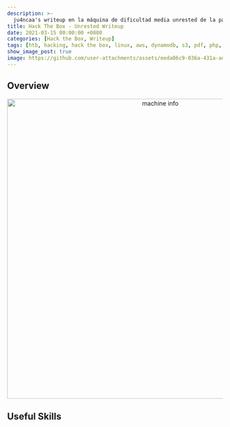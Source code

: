 ```yaml
---
description: >-
  ju4ncaa's writeup en la máquina de dificultad media unrested de la página https://hackthebox.eu
title: Hack The Box - Unrested Writeup
date: 2021-03-15 00:00:00 +0800
categories: [Hack the Box, Writeup]
tags: [htb, hacking, hack the box, linux, aws, dynamodb, s3, pdf, php, lfi, mrr3boot, medium, writeup, redteam]
show_image_post: true
image: https://github.com/user-attachments/assets/eeda06c9-036a-431a-ad03-e29c8de85ab3
---
```


## Overview

<div align="center"><img width="700px" src="https://github.com/user-attachments/assets/6739aba8-6fd7-48f4-9571-61aba4c2fbcd" alt="machine info""></div>

## Useful Skills
